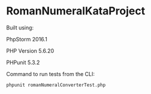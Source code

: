 # RomanNumeralKataProject
Built using:

PhpStorm 2016.1

PHP Version 5.6.20

PHPunit 5.3.2

Command to run tests from the CLI:

`phpunit romanNumeralConverterTest.php`
